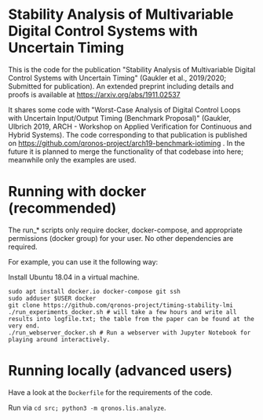 # Stability Analysis of Multivariable Digital Control Systems with Uncertain Timing

This is the code for the publication "Stability Analysis of Multivariable Digital Control Systems with Uncertain Timing" (Gaukler et al., 2019/2020; Submitted for publication).
An extended preprint including details and proofs is available at https://arxiv.org/abs/1911.02537

It shares some code with "Worst-Case Analysis of Digital Control Loops with Uncertain Input/Output Timing (Benchmark Proposal)" (Gaukler, Ulbrich 2019, ARCH - Workshop on Applied Verification for Continuous and Hybrid Systems). The code corresponding to that publication is published on https://github.com/qronos-project/arch19-benchmark-iotiming . In the future it is planned to merge the functionality of that codebase into here; meanwhile only the examples are used.

# Running with docker (recommended)

The run_* scripts only require docker, docker-compose, and appropriate permissions (docker group) for your user. No other dependencies are required.

For example, you can use it the following way:

Install Ubuntu 18.04 in a virtual machine.
```
sudo apt install docker.io docker-compose git ssh
sudo adduser $USER docker
git clone https://github.com/qronos-project/timing-stability-lmi
./run_experiments_docker.sh # will take a few hours and write all results into logfile.txt; the table from the paper can be found at the very end.
./run_webserver_docker.sh # Run a webserver with Jupyter Notebook for playing around interactively.
```

# Running locally (advanced users)

Have a look at the `Dockerfile` for the requirements of the code.

Run via `cd src; python3 -m qronos.lis.analyze`.

